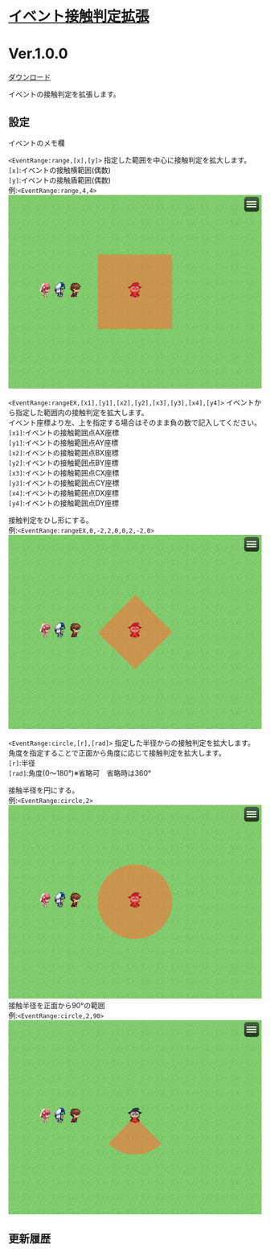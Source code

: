 # [イベント接触判定拡張](https://raw.githubusercontent.com/nuun888/MZ/master/NUUN_EventRange.js)
# Ver.1.0.0
[ダウンロード](https://raw.githubusercontent.com/nuun888/MZ/master/NUUN_EventRange.js)  

イベントの接触判定を拡張します。  

## 設定
イベントのメモ欄  

`<EventRange:range,[x],[y]>` 指定した範囲を中心に接触判定を拡大します。  
`[x]`:イベントの接触横範囲(偶数)  
`[y]`:イベントの接触盾範囲(偶数)  
例:`<EventRange:range,4,4>`  
![画像](img/NUUN_EventRange1.png)  

`<EventRange:rangeEX,[x1],[y1],[x2],[y2],[x3],[y3],[x4],[y4]>` イベントから指定した範囲内の接触判定を拡大します。  
イベント座標より左、上を指定する場合はそのまま負の数で記入してください。  
`[x1]`:イベントの接触範囲点AX座標  
`[y1]`:イベントの接触範囲点AY座標  
`[x2]`:イベントの接触範囲点BX座標  
`[y2]`:イベントの接触範囲点BY座標  
`[x3]`:イベントの接触範囲点CX座標  
`[y3]`:イベントの接触範囲点CY座標  
`[x4]`:イベントの接触範囲点DX座標  
`[y4]`:イベントの接触範囲点DY座標  

接触判定をひし形にする。  
例:`<EventRange:rangeEX,0,-2,2,0,0,2,-2,0>`  
![画像](img/NUUN_EventRange2.png)  

`<EventRange:circle,[r],[rad]>` 指定した半径からの接触判定を拡大します。角度を指定することで正面から角度に応じて接触判定を拡大します。  
`[r]`:半径  
`[rad]`:角度(0～180°)※省略可　省略時は360°  

接触半径を円にする。  
例:`<EventRange:circle,2>`  
![画像](img/NUUN_EventRange3.png)  
接触半径を正面から90°の範囲  
例:`<EventRange:circle,2,90>`  
![画像](img/NUUN_EventRange4.png)  

## 更新履歴
